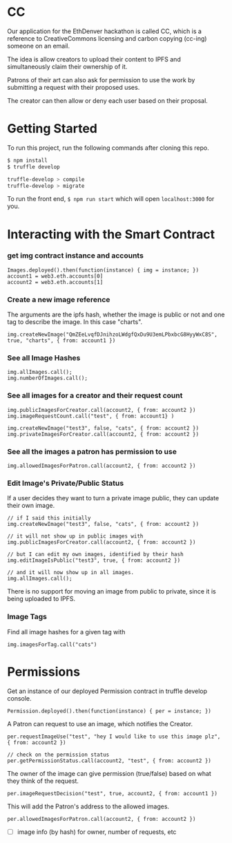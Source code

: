 # CC

Our application for the EthDenver hackathon is called CC, which is a reference to CreativeCommons licensing and carbon copying (cc-ing) someone on an email.

The idea is allow creators to upload their content to IPFS and simultaneously claim their ownership of it.

Patrons of their art can also ask for permission to use the work by submitting a request with their proposed uses.

The creator can then allow or deny each user based on their proposal.

# Getting Started

To run this project, run the following commands after cloning this repo.

```bash
$ npm install
$ truffle develop

truffle-develop > compile
truffle-develop > migrate
```

To run the front end, `$ npm run start` which will open `localhost:3000` for you.

# Interacting with the Smart Contract

### get img contract instance and accounts

```solidity
Images.deployed().then(function(instance) { img = instance; })
account1 = web3.eth.accounts[0]
account2 = web3.eth.accounts[1]
```

### Create a new image reference

The arguments are the ipfs hash, whether the image is public or not and one tag to describe the image. In this case "charts".

```solidity
img.createNewImage("QmZEeLvqfDJnihzoLWdgfQxDu9U3emLPbxbcG8HyyWxC8S", true, "charts", { from: account1 })
```

### See all Image Hashes

```solidity
img.allImages.call();
img.numberOfImages.call();
```


### See all images for a creator and their request count

```solidity
img.publicImagesForCreator.call(account2, { from: account2 })
img.imageRequestCount.call("test", { from: account1} )

img.createNewImage("test3", false, "cats", { from: account2 })
img.privateImagesForCreator.call(account2, { from: account2 })
```

### See all the images a patron has permission to use

```solidity
img.allowedImagesForPatron.call(account2, { from: account2 })
```

### Edit Image's Private/Public Status
If a user decides they want to turn a private image public, they can update their own image.

```solidity
// if I said this initially
img.createNewImage("test3", false, "cats", { from: account2 })

// it will not show up in public images with
img.publicImagesForCreator.call(account2, { from: account2 })

// but I can edit my own images, identified by their hash
img.editImageIsPublic("test3", true, { from: account2 })

// and it will now show up in all images.
img.allImages.call();
```

There is no support for moving an image from public to private, since it is being uploaded to IPFS.

### Image Tags

Find all image hashes for a given tag with

```solidity
img.imagesForTag.call("cats")
```

# Permissions

Get an instance of our deployed Permission contract in truffle develop console.

```solidity
Permission.deployed().then(function(instance) { per = instance; })
```

A Patron can request to use an image, which notifies the Creator.

```solidity
per.requestImageUse("test", "hey I would like to use this image plz", { from: account2 })

// check on the permission status
per.getPermissionStatus.call(account2, "test", { from: account2 })
```

The owner of the image can give permission (true/false) based on what they think of the request.

```solidity
per.imageRequestDecision("test", true, account2, { from: account1 })
```

This will add the Patron's address to the allowed images.

```solidity
per.allowedImagesForPatron.call(account2, { from: account2 })
```


* [ ] image info (by hash) for owner, number of requests, etc
